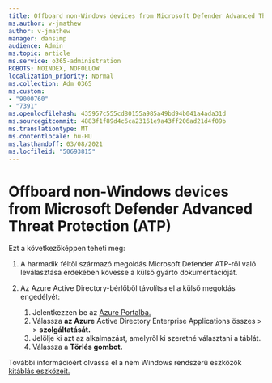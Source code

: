 ```yaml
---
title: Offboard non-Windows devices from Microsoft Defender Advanced Threat Protection (ATP)
ms.author: v-jmathew
author: v-jmathew
manager: dansimp
audience: Admin
ms.topic: article
ms.service: o365-administration
ROBOTS: NOINDEX, NOFOLLOW
localization_priority: Normal
ms.collection: Adm_O365
ms.custom:
- "9000760"
- "7391"
ms.openlocfilehash: 435957c555cd80155a985a49bd94b041a4ada31d
ms.sourcegitcommit: 4883f1f89d4c6ca23161e9a43ff206ad21d4f09b
ms.translationtype: MT
ms.contentlocale: hu-HU
ms.lasthandoff: 03/08/2021
ms.locfileid: "50693815"
---
```

# <a name="offboard-non-windows-devices-from-microsoft-defender-advanced-threat-protection-atp"></a>Offboard non-Windows devices from Microsoft Defender Advanced Threat Protection (ATP)

Ezt a következőképpen teheti meg:

1. A harmadik féltől származó megoldás Microsoft Defender ATP-ről való leválasztása érdekében kövesse a külső gyártó dokumentációját.
2. Az Azure Active Directory-bérlőből távolítsa el a külső megoldás engedélyét:

    1. Jelentkezzen be az [Azure Portalba.](https://go.microsoft.com/fwlink/?linkid=2125612)
    1. Válassza **az Azure** Active Directory Enterprise Applications összes  >    >  **szolgáltatását.**
    1. Jelölje ki azt az alkalmazást, amelyről ki szeretné választani a táblát.
    1. Válassza a **Törlés gombot.**

További információért olvassa el a nem Windows rendszerű eszközök [kitáblás eszközeit.](https://go.microsoft.com/fwlink/?linkid=2143630)
